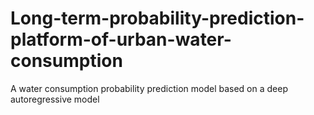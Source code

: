 # Long-term-probability-prediction-platform-of-urban-water-consumption
A water consumption probability prediction model based on a deep autoregressive model
